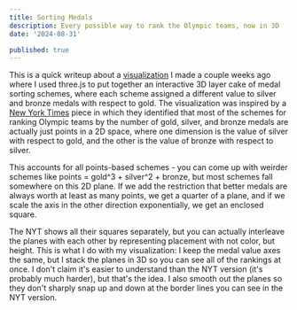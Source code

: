 ```yaml
---
title: Sorting Medals
description: Every possible way to rank the Olympic teams, now in 3D
date: '2024-08-31'

published: true
---
```


This is a quick writeup about a [visualization](sambhavg.github.io/medals) I made a couple weeks ago where I used three.js to put together an interactive 3D layer cake of medal sorting schemes, where each scheme assigned a different value to silver and bronze medals with respect to gold. The visualization was inspired by a [New York Times](https://www.nytimes.com/interactive/2024/07/29/upshot/olympics-medal-table-paris.html) piece in which they identified that most of the schemes for ranking Olympic teams by the number of gold, silver, and bronze medals are actually just points in a 2D space, where one dimension is the value of silver with respect to gold, and the other is the value of bronze with respect to silver. 

This accounts for all points-based schemes - you can come up with weirder schemes like points = gold^3 + silver^2 + bronze, but most schemes fall somewhere on this 2D plane. If we add the restriction that better medals are always worth at least as many points, we get a quarter of a plane, and if we scale the axis in the other direction exponentially, we get an enclosed square.

The NYT shows all their squares separately, but you can actually interleave the planes with each other by representing placement with not color, but height. This is what I do with my visualization: I keep the medal value axes the same, but I stack the planes in 3D so you can see all of the rankings at once. I don't claim it's easier to understand than the NYT version (it's probably much harder), but that's the idea. I also smooth out the planes so they don't sharply snap up and down at the border lines you can see in the NYT version.